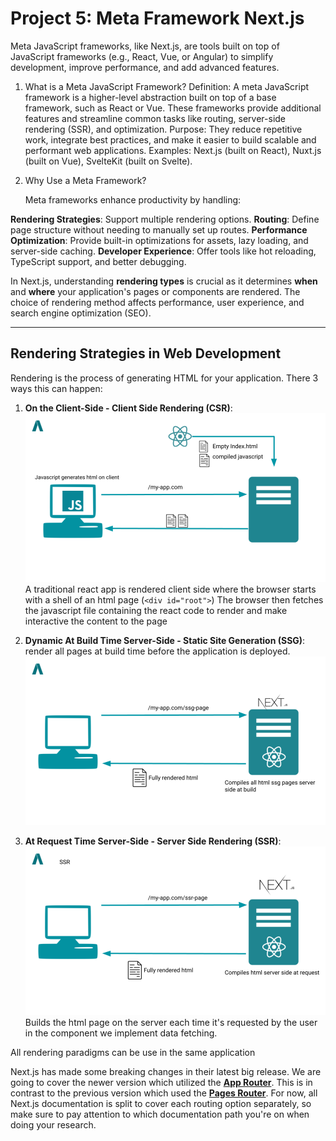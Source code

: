 # Project 5: Meta Framework Next.js

Meta JavaScript frameworks, like Next.js, are tools built on top of JavaScript frameworks (e.g., React, Vue, or Angular) to simplify development, improve performance, and add advanced features.

1. What is a Meta JavaScript Framework?
   Definition: A meta JavaScript framework is a higher-level abstraction built on top of a base framework, such as React or Vue. These frameworks provide additional features and streamline common tasks like routing, server-side rendering (SSR), and optimization.
   Purpose: They reduce repetitive work, integrate best practices, and make it easier to build scalable and performant web applications.
   Examples: Next.js (built on React), Nuxt.js (built on Vue), SvelteKit (built on Svelte).
2. Why Use a Meta Framework?

   Meta frameworks enhance productivity by handling:

**Rendering Strategies**: Support multiple rendering options.
**Routing**: Define page structure without needing to manually set up routes.
**Performance Optimization**: Provide built-in optimizations for assets, lazy loading, and server-side caching.
**Developer Experience**: Offer tools like hot reloading, TypeScript support, and better debugging.

In Next.js, understanding **rendering types** is crucial as it determines **when** and **where** your application's pages or components are rendered. The choice of rendering method affects performance, user experience, and search engine optimization (SEO).

---

## Rendering Strategies in Web Development

Rendering is the process of generating HTML for your application. There 3 ways this can happen:

1. **On the Client-Side - Client Side Rendering (CSR)**:
   ![client](client.png)
   A traditional react app is rendered client side where the browser starts with a shell of an html page (`<div id="root">`)
   The browser then fetches the javascript file containing the react code to render and make interactive the content to the page

2. **Dynamic At Build Time Server-Side - Static Site Generation (SSG)**: render all pages at build time before the application is deployed.
   ![ssg](ssg.png)

3. **At Request Time Server-Side - Server Side Rendering (SSR)**:
   ![ssr](ssr.png)
   Builds the html page on the server each time it's requested by the user in the component we implement data fetching.

All rendering paradigms can be use in the same application

Next.js has made some breaking changes in their latest big release. We are going to cover the newer version which utilized the [**App Router**](https://nextjs.org/docs/app/building-your-application/routing). This is in contrast to the previous version which used the [**Pages Router**](https://nextjs.org/docs/pages/building-your-application/routing). For now, all Next.js documentation is split to cover each routing option separately, so make sure to pay attention to which documentation path you're on when doing your research.
